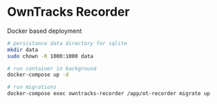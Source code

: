 # OwnTracks Recorder

Docker based deployment

```bash
# persistance data directory for sqlite
mkdir data
sudo chown -R 1000:1000 data

# run container in background
docker-compose up -d

# run migrations
docker-compose exec owntracks-recorder /app/ot-recorder migrate up
```
